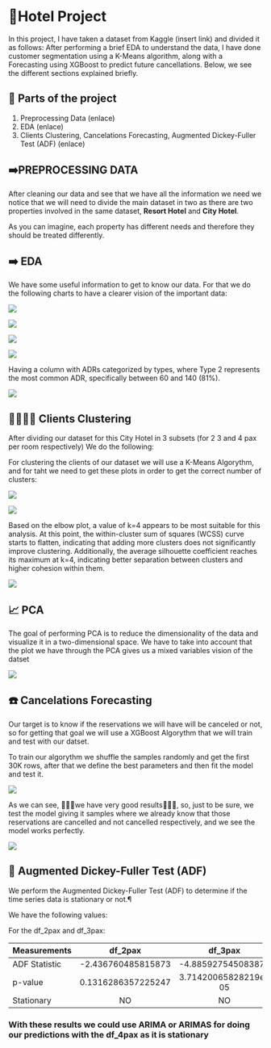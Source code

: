# 🏬Hotel Project

In this project, I have taken a dataset from Kaggle (insert link) and divided it as follows:
After performing a brief EDA to understand the data, I have done customer segmentation using a K-Means algorithm, along with a Forecasting using XGBoost to predict future cancellations.
Below, we see the different sections explained briefly.

## 🤔 Parts of the project

1. Preprocessing Data (enlace)
2. EDA (enlace)
3. Clients Clustering, Cancelations Forecasting,  Augmented Dickey-Fuller Test (ADF) (enlace)

## ➡️PREPROCESSING DATA
After cleaning our data and see that we have all the information we need we notice that we will need to divide the main dataset in two as there are two properties involved in the same dataset, **Resort Hotel** and **City Hotel**.

As you can imagine, each property has different needs and therefore they should be treated differently.

## ➡️ EDA 
We have some useful information to get to know our data. For that we do the following charts to have a clearer vision of the important data:

![](pics/pic5.jpg)

![](pics/pic6.jpg)

![](pics/pic7.jpg)

![](pics/pic8.jpg)

Having a column with ADRs categorized by types, where Type 2 represents the most common ADR, specifically between 60 and 140 (81%).

![](pics/pic9.jpg)

## 👨‍👩‍👦‍👦 Clients Clustering

After dividing our dataset for this City Hotel in 3 subsets (for 2 3 and 4 pax per room respectively) We do the following:

For clustering the clients of our dataset we will use a K-Means Algorythm, and for taht we need to get these plots in order to get the correct number of clusters:

![](pics/pic11.jpg)

![](pics/pic12.jpg)

Based on the elbow plot, a value of k=4 appears to be most suitable for this analysis. At this point, the within-cluster sum of squares (WCSS) curve starts to flatten, indicating that adding more clusters does not significantly improve clustering. Additionally, the average silhouette coefficient reaches its maximum at k=4, indicating better separation between clusters and higher cohesion within them.

![](pics/pic14.jpg)

## 📈  PCA 

The goal of performing PCA is to reduce the dimensionality of the data and visualize it in a two-dimensional space. We have to take into account that the plot we have through the PCA gives us a mixed variables vision of the datset

![](pics/pic13.jpg)

## ☎️ Cancelations Forecasting

Our target is to know if the reservations we will have will be canceled or not, so for getting that goal we will use a XGBoost Algorythm that we will train and test with our datset.

To train our algorythm we shuffle the samples randomly and get the first 30K rows, after that we define the best parameters and then fit the model and test it.

![](pics/pic15.jpg)

As we can see, 🎉🎉🎉we have very good results🎉🎉🎉, so, just to be sure, we test the model giving it samples where we already know that those reservations are cancelled and not cancelled respectively, and we see the model works perfectly.

![](pics/pic16.jpg)
## 💉 Augmented Dickey-Fuller Test (ADF)
We perform the Augmented Dickey-Fuller Test (ADF) to determine if the time series data is stationary or not.¶

We have the following values:

For the df_2pax and df_3pax:

| Measurements  | df_2pax | df_3pax | df_4pax |
| ------------- |:-------------:|:-------------:|:-------------:|
| ADF Statistic      | -2.436760485815873    |-4.885927545083877    |-18.566594717638065    
| p-value      | 0.1316286357225247     |3.71420065828219e-05     |2.0846880228308853e-30    
| Stationary     | NO     |NO    |YES 

### With these results we could use ARIMA or ARIMAS for doing our predictions with the df_4pax as it is stationary 
